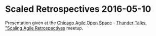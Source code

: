 # Scaled Retrospectives 2016-05-10
Presentation given at the [Chicago Agile Open Space](http://www.meetup.com/Chicago-Agile-Open-Space/) - [Thunder Talks: "Scaling Agile Retrospectives](http://www.meetup.com/Chicago-Agile-Open-Space/events/227888680/) meetup.
